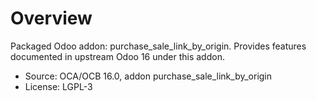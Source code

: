 # Overview

Packaged Odoo addon: purchase_sale_link_by_origin. Provides features documented in upstream Odoo 16 under this addon.

- Source: OCA/OCB 16.0, addon purchase_sale_link_by_origin
- License: LGPL-3
